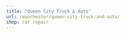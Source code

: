 ```yaml
---
title: "Queen City Truck & Auto"
url: /manchester/queen-city-truck-and-auto/
shop: car repair
---
```

